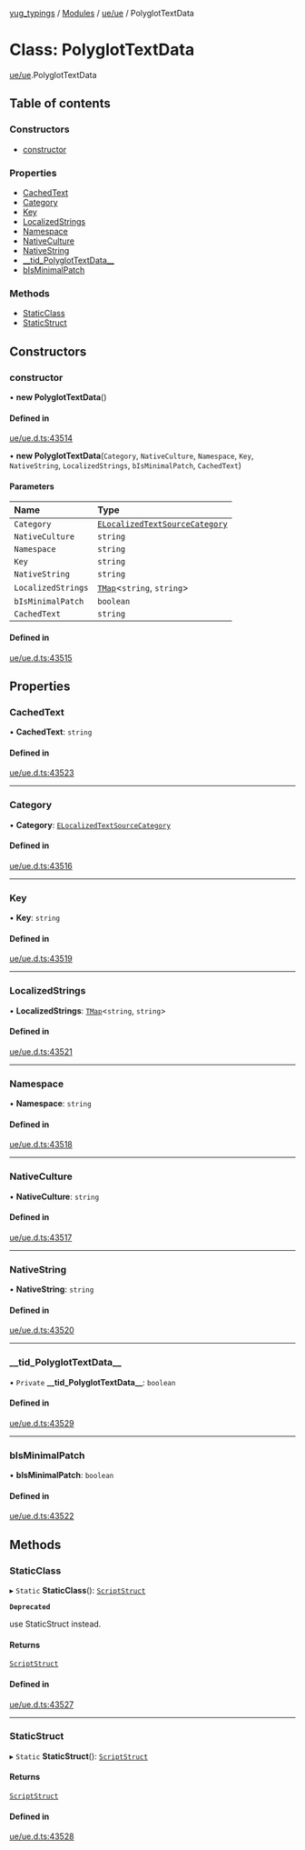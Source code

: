 [yug_typings](../README.md) / [Modules](../modules.md) / [ue/ue](../modules/ue_ue.md) / PolyglotTextData

# Class: PolyglotTextData

[ue/ue](../modules/ue_ue.md).PolyglotTextData

## Table of contents

### Constructors

- [constructor](ue_ue.PolyglotTextData.md#constructor)

### Properties

- [CachedText](ue_ue.PolyglotTextData.md#cachedtext)
- [Category](ue_ue.PolyglotTextData.md#category)
- [Key](ue_ue.PolyglotTextData.md#key)
- [LocalizedStrings](ue_ue.PolyglotTextData.md#localizedstrings)
- [Namespace](ue_ue.PolyglotTextData.md#namespace)
- [NativeCulture](ue_ue.PolyglotTextData.md#nativeculture)
- [NativeString](ue_ue.PolyglotTextData.md#nativestring)
- [\_\_tid\_PolyglotTextData\_\_](ue_ue.PolyglotTextData.md#__tid_polyglottextdata__)
- [bIsMinimalPatch](ue_ue.PolyglotTextData.md#bisminimalpatch)

### Methods

- [StaticClass](ue_ue.PolyglotTextData.md#staticclass)
- [StaticStruct](ue_ue.PolyglotTextData.md#staticstruct)

## Constructors

### constructor

• **new PolyglotTextData**()

#### Defined in

[ue/ue.d.ts:43514](https://github.com/YugMetaverse/yug_typings/blob/b7d9b19/ue/ue.d.ts#L43514)

• **new PolyglotTextData**(`Category`, `NativeCulture`, `Namespace`, `Key`, `NativeString`, `LocalizedStrings`, `bIsMinimalPatch`, `CachedText`)

#### Parameters

| Name | Type |
| :------ | :------ |
| `Category` | [`ELocalizedTextSourceCategory`](../enums/ue_ue.ELocalizedTextSourceCategory.md) |
| `NativeCulture` | `string` |
| `Namespace` | `string` |
| `Key` | `string` |
| `NativeString` | `string` |
| `LocalizedStrings` | [`TMap`](../interfaces/ue_puerts.TMap.md)<`string`, `string`\> |
| `bIsMinimalPatch` | `boolean` |
| `CachedText` | `string` |

#### Defined in

[ue/ue.d.ts:43515](https://github.com/YugMetaverse/yug_typings/blob/b7d9b19/ue/ue.d.ts#L43515)

## Properties

### CachedText

• **CachedText**: `string`

#### Defined in

[ue/ue.d.ts:43523](https://github.com/YugMetaverse/yug_typings/blob/b7d9b19/ue/ue.d.ts#L43523)

___

### Category

• **Category**: [`ELocalizedTextSourceCategory`](../enums/ue_ue.ELocalizedTextSourceCategory.md)

#### Defined in

[ue/ue.d.ts:43516](https://github.com/YugMetaverse/yug_typings/blob/b7d9b19/ue/ue.d.ts#L43516)

___

### Key

• **Key**: `string`

#### Defined in

[ue/ue.d.ts:43519](https://github.com/YugMetaverse/yug_typings/blob/b7d9b19/ue/ue.d.ts#L43519)

___

### LocalizedStrings

• **LocalizedStrings**: [`TMap`](../interfaces/ue_puerts.TMap.md)<`string`, `string`\>

#### Defined in

[ue/ue.d.ts:43521](https://github.com/YugMetaverse/yug_typings/blob/b7d9b19/ue/ue.d.ts#L43521)

___

### Namespace

• **Namespace**: `string`

#### Defined in

[ue/ue.d.ts:43518](https://github.com/YugMetaverse/yug_typings/blob/b7d9b19/ue/ue.d.ts#L43518)

___

### NativeCulture

• **NativeCulture**: `string`

#### Defined in

[ue/ue.d.ts:43517](https://github.com/YugMetaverse/yug_typings/blob/b7d9b19/ue/ue.d.ts#L43517)

___

### NativeString

• **NativeString**: `string`

#### Defined in

[ue/ue.d.ts:43520](https://github.com/YugMetaverse/yug_typings/blob/b7d9b19/ue/ue.d.ts#L43520)

___

### \_\_tid\_PolyglotTextData\_\_

• `Private` **\_\_tid\_PolyglotTextData\_\_**: `boolean`

#### Defined in

[ue/ue.d.ts:43529](https://github.com/YugMetaverse/yug_typings/blob/b7d9b19/ue/ue.d.ts#L43529)

___

### bIsMinimalPatch

• **bIsMinimalPatch**: `boolean`

#### Defined in

[ue/ue.d.ts:43522](https://github.com/YugMetaverse/yug_typings/blob/b7d9b19/ue/ue.d.ts#L43522)

## Methods

### StaticClass

▸ `Static` **StaticClass**(): [`ScriptStruct`](ue_ue.ScriptStruct.md)

**`Deprecated`**

use StaticStruct instead.

#### Returns

[`ScriptStruct`](ue_ue.ScriptStruct.md)

#### Defined in

[ue/ue.d.ts:43527](https://github.com/YugMetaverse/yug_typings/blob/b7d9b19/ue/ue.d.ts#L43527)

___

### StaticStruct

▸ `Static` **StaticStruct**(): [`ScriptStruct`](ue_ue.ScriptStruct.md)

#### Returns

[`ScriptStruct`](ue_ue.ScriptStruct.md)

#### Defined in

[ue/ue.d.ts:43528](https://github.com/YugMetaverse/yug_typings/blob/b7d9b19/ue/ue.d.ts#L43528)
